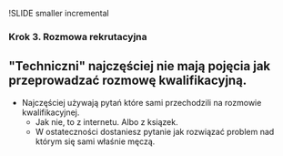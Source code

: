 !SLIDE smaller incremental

### Krok 3. Rozmowa rekrutacyjna  ###
## "Techniczni" najczęściej nie mają pojęcia jak przeprowadzać rozmowę kwalifikacyjną. ##

- Najczęściej używają pytań które sami przechodzili na rozmowie kwalifikacyjnej.
  * Jak nie, to  z internetu. Albo z ksiązek.
  * W ostateczności dostaniesz pytanie jak rozwiązać problem nad którym się sami właśnie męczą.
